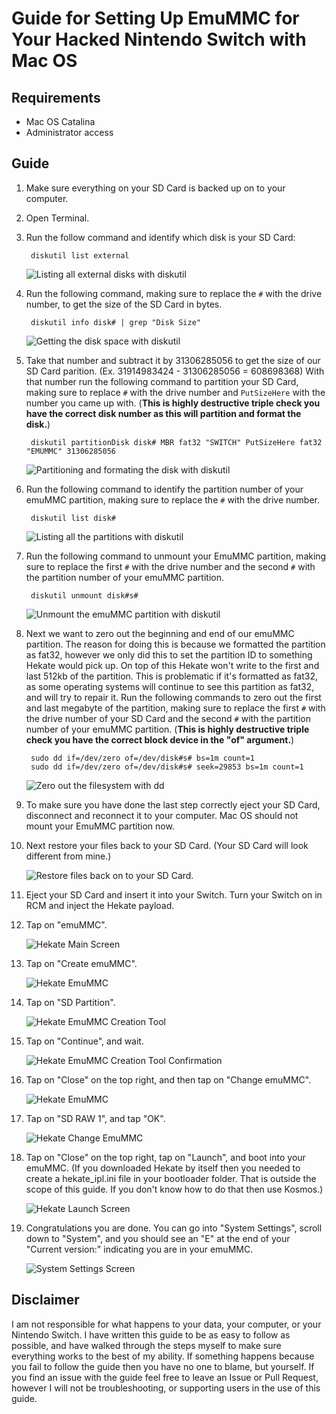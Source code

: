 # Guide for Setting Up EmuMMC for Your Hacked Nintendo Switch with Mac OS

## Requirements

- Mac OS Catalina
- Administrator access

## Guide

1. Make sure everything on your SD Card is backed up on to your computer.
2. Open Terminal.
3. Run the follow command and identify which disk is your SD Card:
        
        diskutil list external

    ![Listing all external disks with diskutil](./images/Step3.png)

4. Run the following command, making sure to replace the `#` with the drive number, to get the size of the SD Card in bytes.

        diskutil info disk# | grep "Disk Size"

    ![Getting the disk space with diskutil](./images/Step4.png)

5. Take that number and subtract it by 31306285056 to get the size of our SD Card parition. (Ex. 31914983424 - 31306285056 = 608698368) With that number run the following command to partition your SD Card, making sure to replace `#` with the drive number and `PutSizeHere` with the number you came up with. (**This is highly destructive triple check you have the correct disk number as this will partition and format the disk.**)

        diskutil partitionDisk disk# MBR fat32 "SWITCH" PutSizeHere fat32 "EMUMMC" 31306285056

    ![Partitioning and formating the disk with diskutil](./images/Step5.png)

6. Run the following command to identify the partition number of your emuMMC partition, making sure to replace the `#` with the drive number.

        diskutil list disk#

    ![Listing all the partitions with diskutil](./images/Step6.png)

7. Run the following command to unmount your EmuMMC partition, making sure to replace the first `#` with the drive number and the second `#` with the partition number of your emuMMC partition.

        diskutil unmount disk#s#

    ![Unmount the emuMMC partition with diskutil](./images/Step7.png)

8. Next we want to zero out the beginning and end of our emuMMC partition. The reason for doing this is because we formatted the partition as fat32, however we only did this to set the partition ID to something Hekate would pick up. On top of this Hekate won't write to the first and last 512kb of the partition. This is problematic if it's formatted as fat32, as some operating systems will continue to see this partition as fat32, and will try to repair it. Run the following commands to zero out the first and last megabyte of the partition, making sure to replace the first `#` with the drive number of your SD Card and the second `#` with the partition number of your emuMMC partition. (**This is highly destructive triple check you have the correct block device in the "of" argument.**)

        sudo dd if=/dev/zero of=/dev/disk#s# bs=1m count=1
        sudo dd if=/dev/zero of=/dev/disk#s# seek=29853 bs=1m count=1

    ![Zero out the filesystem with dd](./images/Step8.png)

9. To make sure you have done the last step correctly eject your SD Card, disconnect and reconnect it to your computer. Mac OS should not mount your EmuMMC partition now.

10. Next restore your files back to your SD Card. (Your SD Card will look different from mine.)

    ![Restore files back on to your SD Card.](./images/Step10.png)

11. Eject your SD Card and insert it into your Switch. Turn your Switch on in RCM and inject the Hekate payload.

12. Tap on "emuMMC".

    ![Hekate Main Screen](../images/HekateStep1.png)

13. Tap on "Create emuMMC".

    ![Hekate EmuMMC](../images/HekateStep2and5.png)

14. Tap on "SD Partition".

    ![Hekate EmuMMC Creation Tool](../images/HekateStep3.png)

15. Tap on "Continue", and wait.

    ![Hekate EmuMMC Creation Tool Confirmation](../images/HekateStep4.png)

16. Tap on "Close" on the top right, and then tap on "Change emuMMC".

    ![Hekate EmuMMC](../images/HekateStep2and5.png)

17. Tap on "SD RAW 1", and tap "OK".

    ![Hekate Change EmuMMC](../images/HekateStep6.png)

18. Tap on "Close" on the top right, tap on "Launch", and boot into your emuMMC. (If you downloaded Hekate by itself then you needed to create a hekate_ipl.ini file in your bootloader folder. That is outside the scope of this guide. If you don't know how to do that then use Kosmos.)

    ![Hekate Launch Screen](../images/HekateStep7.png)

19. Congratulations you are done. You can go into "System Settings", scroll down to "System", and you should see an "E" at the end of your "Current version:" indicating you are in your emuMMC.

    ![System Settings Screen](../images/SystemSettings.jpg)


## Disclaimer

I am not responsible for what happens to your data, your computer, or your Nintendo Switch. I have written this guide to be as easy to follow as possible, and have walked through the steps myself to make sure everything works to the best of my ability. If something happens because you fail to follow the guide then you have no one to blame, but yourself. If you find an issue with the guide feel free to leave an Issue or Pull Request, however I will not be troubleshooting, or supporting users in the use of this guide.